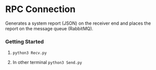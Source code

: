 # RPC Connection
Generates a system report (JSON) on the receiver end and places the report on the message queue (RabbitMQ).


### Getting Started

1. `python3 Recv.py`

2. In other terminal `python3 Send.py`